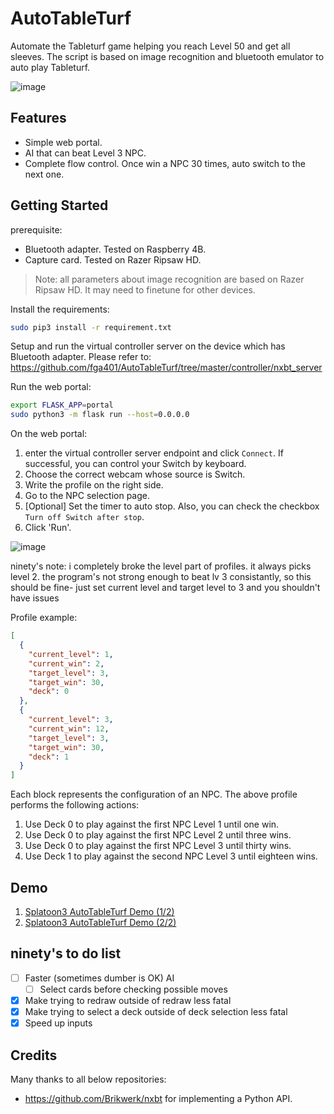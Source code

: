 # AutoTableTurf

Automate the Tableturf game helping you reach Level 50 and get all sleeves. The script is based on image recognition and bluetooth emulator to auto play Tableturf.

![image](https://user-images.githubusercontent.com/36651740/194977551-2014cff7-5fe4-4964-aad9-7a467aba9aef.png)

## Features

- Simple web portal.
- AI that can beat Level 3 NPC.
- Complete flow control. Once win a NPC 30 times, auto switch to the next one.

## Getting Started

prerequisite:

- Bluetooth adapter. Tested on Raspberry 4B.
- Capture card. Tested on Razer Ripsaw HD.

> Note: all parameters about image recognition are based on Razer Ripsaw HD. It may need to finetune for other devices.

Install the requirements:

```bash
sudo pip3 install -r requirement.txt
```

Setup and run the virtual controller server on the device which has Bluetooth adapter. Please refer
to: https://github.com/fga401/AutoTableTurf/tree/master/controller/nxbt_server

Run the web portal:

```bash
export FLASK_APP=portal
sudo python3 -m flask run --host=0.0.0.0
```

On the web portal:

1. enter the virtual controller server endpoint and click `Connect`. If successful, you can control your Switch by
   keyboard.
2. Choose the correct webcam whose source is Switch.
3. Write the profile on the right side.
4. Go to the NPC selection page.
5. [Optional] Set the timer to auto stop. Also, you can check the checkbox `Turn off Switch after stop`.
6. Click 'Run'.

![image](https://user-images.githubusercontent.com/36651740/226627357-4169bf07-ee44-4739-915c-4413efcae0fe.png)

ninety's note:
i completely broke the level part of profiles. it always picks level 2. the program's not strong enough to beat lv 3 consistantly, so this should be fine- 
just set current level and target level to 3 and you shouldn't have issues

Profile example:
```json
[
  {
    "current_level": 1,
    "current_win": 2,
    "target_level": 3,
    "target_win": 30,
    "deck": 0
  },
  {
    "current_level": 3,
    "current_win": 12,
    "target_level": 3,
    "target_win": 30,
    "deck": 1
  }
]
```
Each block represents the configuration of an NPC. The above profile performs the following actions:
1. Use Deck 0 to play against the first NPC Level 1 until one win.
2. Use Deck 0 to play against the first NPC Level 2 until three wins.
3. Use Deck 0 to play against the first NPC Level 3 until thirty wins.
4. Use Deck 1 to play against the second NPC Level 3 until eighteen wins.

## Demo
1. [Splatoon3 AutoTableTurf Demo (1/2)](https://youtu.be/6ZauIWV1sGA)
2. [Splatoon3 AutoTableTurf Demo (2/2)](https://youtu.be/AXANkU0uDiA)

## ninety's to do list

- [ ] Faster (sometimes dumber is OK) AI
   - [ ] Select cards before checking possible moves
- [X] Make trying to redraw outside of redraw less fatal
- [X] Make trying to select a deck outside of deck selection less fatal
- [X] Speed up inputs

## Credits

Many thanks to all below repositories:

- https://github.com/Brikwerk/nxbt for implementing a Python API.
